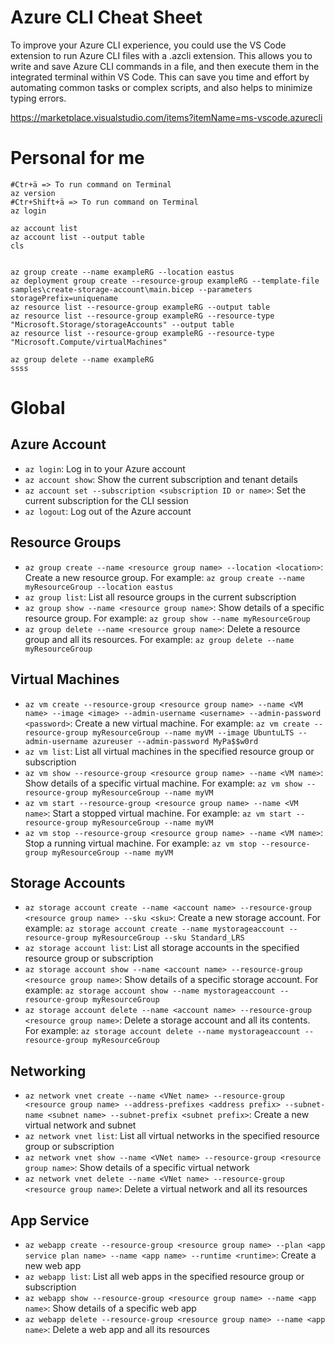 # Azure CLI Cheat Sheet

To improve your Azure CLI experience, you could use the VS Code extension to run Azure CLI files with a .azcli extension. This allows you to write and save Azure CLI commands in a file, and then execute them in the integrated terminal within VS Code. This can save you time and effort by automating common tasks or complex scripts, and also helps to minimize typing errors.

https://marketplace.visualstudio.com/items?itemName=ms-vscode.azurecli
# Personal for me

```commands
#Ctr+ä => To run command on Terminal
az version 
#Ctr+Shift+ä => To run command on Terminal
az login

az account list
az account list --output table
cls


az group create --name exampleRG --location eastus
az deployment group create --resource-group exampleRG --template-file samples\create-storage-account\main.bicep --parameters storagePrefix=uniquename
az resource list --resource-group exampleRG --output table
az resource list --resource-group exampleRG --resource-type "Microsoft.Storage/storageAccounts" --output table
az resource list --resource-group exampleRG --resource-type "Microsoft.Compute/virtualMachines"

az group delete --name exampleRG
ssss
```

# Global
## Azure Account
- `az login`: Log in to your Azure account
- `az account show`: Show the current subscription and tenant details
- `az account set --subscription <subscription ID or name>`: Set the current subscription for the CLI session
- `az logout`: Log out of the Azure account

## Resource Groups
- `az group create --name <resource group name> --location <location>`: Create a new resource group. For example: `az group create --name myResourceGroup --location eastus`
- `az group list`: List all resource groups in the current subscription
- `az group show --name <resource group name>`: Show details of a specific resource group. For example: `az group show --name myResourceGroup`
- `az group delete --name <resource group name>`: Delete a resource group and all its resources. For example: `az group delete --name myResourceGroup`

## Virtual Machines
- `az vm create --resource-group <resource group name> --name <VM name> --image <image> --admin-username <username> --admin-password <password>`: Create a new virtual machine. For example: `az vm create --resource-group myResourceGroup --name myVM --image UbuntuLTS --admin-username azureuser --admin-password MyPa$$w0rd`
- `az vm list`: List all virtual machines in the specified resource group or subscription
- `az vm show --resource-group <resource group name> --name <VM name>`: Show details of a specific virtual machine. For example: `az vm show --resource-group myResourceGroup --name myVM`
- `az vm start --resource-group <resource group name> --name <VM name>`: Start a stopped virtual machine. For example: `az vm start --resource-group myResourceGroup --name myVM`
- `az vm stop --resource-group <resource group name> --name <VM name>`: Stop a running virtual machine. For example: `az vm stop --resource-group myResourceGroup --name myVM`

## Storage Accounts
- `az storage account create --name <account name> --resource-group <resource group name> --sku <sku>`: Create a new storage account. For example: `az storage account create --name mystorageaccount --resource-group myResourceGroup --sku Standard_LRS`
- `az storage account list`: List all storage accounts in the specified resource group or subscription
- `az storage account show --name <account name> --resource-group <resource group name>`: Show details of a specific storage account. For example: `az storage account show --name mystorageaccount --resource-group myResourceGroup`
- `az storage account delete --name <account name> --resource-group <resource group name>`: Delete a storage account and all its contents. For example: `az storage account delete --name mystorageaccount --resource-group myResourceGroup`

## Networking
- `az network vnet create --name <VNet name> --resource-group <resource group name> --address-prefixes <address prefix> --subnet-name <subnet name> --subnet-prefix <subnet prefix>`: Create a new virtual network and subnet
- `az network vnet list`: List all virtual networks in the specified resource group or subscription
- `az network vnet show --name <VNet name> --resource-group <resource group name>`: Show details of a specific virtual network
- `az network vnet delete --name <VNet name> --resource-group <resource group name>`: Delete a virtual network and all its resources

## App Service
- `az webapp create --resource-group <resource group name> --plan <app service plan name> --name <app name> --runtime <runtime>`: Create a new web app
- `az webapp list`: List all web apps in the specified resource group or subscription
- `az webapp show --resource-group <resource group name> --name <app name>`: Show details of a specific web app
- `az webapp delete --resource-group <resource group name> --name <app name>`: Delete a web app and all its resources